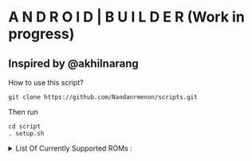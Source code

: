 # A N D R O I D  |  B U I L D E R (Work in progress)
## Inspired by @akhilnarang

How to use this script?

```
git clone https://github.com/Nandanrmenon/scripts.git
```

Then run 
```
cd script 
. setup.sh
```

<details>
<summary>List Of Currently Supported ROMs : </summary>
```
<ol>
<li> AICP </li>
<li> AIM </li>
<li> ROM </li>
<li> Ancient OS </li>
<li> AOSIP </li>
<li> AOSP Extended </li>
<li> Arrow OS </li>
<li> Beast ROM </li>
<li> Bliss ROMs </li>
<li> Bootleggers </li>
<li> Colt OS </li>
<li> Corvus OS </li>
<li> Cosmic OS </li>
<li> CrDroid </li>
<li> Derpfest </li>
<li> Dot OS </li>
<li> Evolution X </li>
<li> Extended UI </li>
<li> Fluid OS </li>
<li> Fusion OS </li>
<li> Havoc OS </li>
<li> Hornbill OS </li>
<li> IOS OS </li>
<li> Kang OS </li>
<li> Legion OS </li>
<li> Lineage OS </li>
<li> Liquid ROM </li>
<li> Mokee ROM </li>
<li> MSM Xtended </li>
<li> Nitrogen OS </li>
<li> Nusantara Project </li>
<li> Octavi OS </li>
<li> OMNI ROM </li>
<li> Pranaoid Android </li>
<li> Pixel Dust </li>
<li> PixelExperience </li>
<li> PixelExtended ROM </li>
<li> PixysOS </li>
<li> POSP </li>
<li> Project 404 </li>
<li> Project Sakura </li>
<li> Resurrection Remix </li>
<li> Revenge OS </li>
<li> ShapeShift OS </li>
<li> Superior OS </li>
<li> Syberia OS </li>
<li> Validus OS </li>
<li> Viper OS </li>
<li> Weeb Projekt </li>
<li> ZenX OS </li>
</ol>
```
</details>